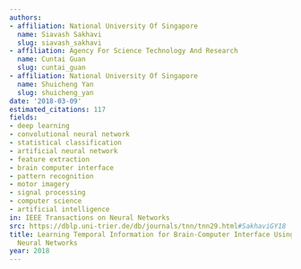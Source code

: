 ```yaml
---
authors:
- affiliation: National University Of Singapore
  name: Siavash Sakhavi
  slug: siavash_sakhavi
- affiliation: Agency For Science Technology And Research
  name: Cuntai Guan
  slug: cuntai_guan
- affiliation: National University Of Singapore
  name: Shuicheng Yan
  slug: shuicheng_yan
date: '2018-03-09'
estimated_citations: 117
fields:
- deep learning
- convolutional neural network
- statistical classification
- artificial neural network
- feature extraction
- brain computer interface
- pattern recognition
- motor imagery
- signal processing
- computer science
- artificial intelligence
in: IEEE Transactions on Neural Networks
src: https://dblp.uni-trier.de/db/journals/tnn/tnn29.html#SakhaviGY18
title: Learning Temporal Information for Brain-Computer Interface Using Convolutional
  Neural Networks
year: 2018
---
```

